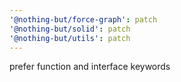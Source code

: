```yaml
---
'@nothing-but/force-graph': patch
'@nothing-but/solid': patch
'@nothing-but/utils': patch
---
```


prefer function and interface keywords
